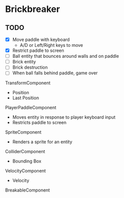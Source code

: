 # Brickbreaker

## TODO
- [x] Move paddle with keyboard
    - A/D or Left/Right keys to move
- [x] Restrict paddle to screen
- [ ] Ball entity that bounces around walls and on paddle
- [ ] Brick entity
- [ ] Brick destruction
- [ ] When ball falls behind paddle, game over

TransformComponent
- Position
- Last Position

PlayerPaddleComponent
- Moves entity in response to player keyboard input
- Restricts paddle to screen

SpriteComponent
- Renders a sprite for an entity

ColliderComponent
- Bounding Box

VelocityComponent
- Velocity

BreakableComponent